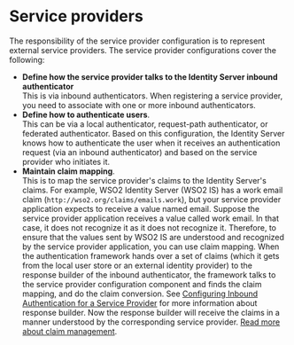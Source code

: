 # Service providers

The responsibility of the service provider configuration is to represent external service providers. The service provider configurations cover the following:

- **Define how the service provider talks to the Identity Server inbound authenticator**  
    This is via inbound authenticators. When registering a service provider, you need to associate with one or more inbound authenticators.
- **Define how to authenticate users**.  
    This can be via a local authenticator, request-path authenticator, or federated authenticator. Based on this configuration, the Identity Server knows how to authenticate the user when it receives an authentication request (via an inbound authenticator) and based on the service provider who initiates it.
- **Maintain claim mapping**.  
    This is to map the service provider's claims to the Identity Server's claims. For example, WSO2 Identity Server (WSO2 IS) has a work email claim (`http://wso2.org/claims/emails.work`), but your service provider application expects to receive a value named email. 
    Suppose the service provider application receives a value called work email. In that case, it does not recognize it as it does not recognize it.
    Therefore, to ensure that the values sent by WSO2 IS are understood and recognized by the service provider application, you can use claim mapping.
    When the authentication framework hands over a set of claims (which it gets from the local user store or an external identity provider) to the response builder of the inbound authenticator, the framework talks to the service provider configuration component and finds the claim mapping, and do the claim conversion.
    See [Configuring Inbound Authentication for a Service Provider]({{base_path}}/guides/applications/inbound-auth-for-sp) for more information about response builder. Now the response builder will receive the claims in a manner understood by the corresponding service provider. [Read more about claim management]({{base_path}}/references/concepts/claim-management).


